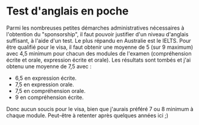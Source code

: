 # Test d'anglais en poche


Parmi les nombreuses petites démarches administratives nécessaires à l'obtention du "sponsorship", il faut pouvoir justifier d'un niveau d'anglais suffisant, à l'aide d'un test.
Le plus répandu en Australie est le IELTS. Pour être qualifié pour le visa, il faut obtenir une moyenne de 5 (sur 9 maximum) avec 4,5 minimum pour chacun des modules de l'examen (compréhension écrite et orale, expression écrite et orale).
Les résultats sont tombés et j'ai obtenu une moyenne de 7,5 avec :
- 6,5 en expression écrite.
- 7,5 en expression orale.
- 7,5 en compréhension orale.
- 9 en compréhension écrite.

Donc aucun soucis pour le visa, bien que j'aurais préféré 7 ou 8 minimum à chaque module. Peut-être à retenter après quelques années ici ;)